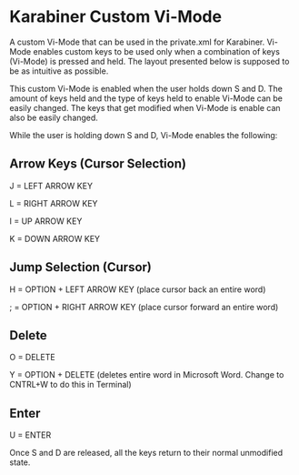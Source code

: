 # Karabiner Custom Vi-Mode
A custom Vi-Mode that can be used in the private.xml for Karabiner. Vi-Mode enables custom keys to be used only when a combination of keys (Vi-Mode) is pressed and held. The layout presented below is supposed to be as intuitive as possible.

This custom Vi-Mode is enabled when the user holds down S and D. The amount of keys held and the type of keys held to enable Vi-Mode can be easily changed. The keys that get modified when Vi-Mode is enable can also be easily changed.

While the user is holding down S and D, Vi-Mode enables the following:

Arrow Keys (Cursor Selection)
-----------------------------
J = LEFT ARROW KEY

L = RIGHT ARROW KEY

I = UP ARROW KEY

K = DOWN ARROW KEY

Jump Selection (Cursor)
-----------------------
H = OPTION + LEFT ARROW KEY (place cursor back an entire word)

; = OPTION + RIGHT ARROW KEY (place cursor forward an entire word)

Delete
----------------------
O = DELETE

Y = OPTION + DELETE (deletes entire word in Microsoft Word. Change to CNTRL+W to do this in Terminal)

Enter
-----------------------
U = ENTER

Once S and D are released, all the keys return to their normal unmodified state.
